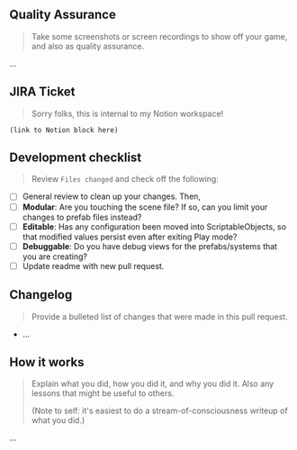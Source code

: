 ## Quality Assurance

> Take some screenshots or screen recordings to show off your game, and also as quality assurance.

...

## JIRA Ticket

> Sorry folks, this is internal to my Notion workspace!

```
(link to Notion block here)
```

## Development checklist

> Review `Files changed` and check off the following:

* [ ] General review to clean up your changes. Then,
* [ ] **Modular**: Are you touching the scene file? If so, can you limit your changes to prefab files instead?
* [ ] **Editable**: Has any configuration been moved into ScriptableObjects, so that modified values persist even after exiting Play mode?
* [ ] **Debuggable**: Do you have debug views for the prefabs/systems that you are creating?
* [ ] Update readme with new pull request.

## Changelog

> Provide a bulleted list of changes that were made in this pull request.

* ...

## How it works

> Explain what you did, how you did it, and why you did it. Also any lessons that might be useful to others.
>
> (Note to self: it's easiest to do a stream-of-consciousness writeup of what you did.)

...
